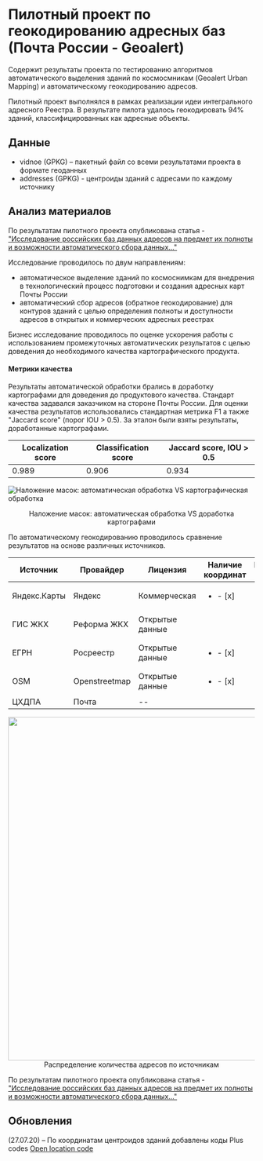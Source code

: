 # Пилотный проект по геокодированию адресных баз (Почта России - Geoalert)

Содержит результаты проекта по тестированию алгоритмов автоматического выделения зданий по космосмникам (Geoalert Urban Mapping) и автоматическому геокодированию адресов.

Пилотный проект выполнялся в рамках реализации идеи интегрального адресного Реестра. В результате пилота удалось геокодировать 94% зданий, классифицированных как адресные объекты.

Данные
------

- vidnoe (GPKG) – пакетный файл со всеми результатами проекта в формате геоданных
- addresses (GPKG) - центроиды зданий с адресами по каждому источнику


Анализ материалов
-----------------

По результатам пилотного проекта опубликована статья -
["Исследование российских баз данных адресов на предмет их полноты и возможности автоматического сбора данных..."](https://medium.com/@geoalert/geocoding-post-94f05f40c4da)


Исследование проводилось по двум направлениям: 
- автоматическое выделение зданий по космоснимкам для внедрения в технологический процесс подготовки и создания адресных карт Почты России
- автоматический сбор адресов (обратное геокодирование) для контуров зданий с целью определения полноты и доступности адресов в открытых и коммерческих адресных реестрах

Бизнес исследование проводилось по оценке ускорения работы с использованием промежуточных автоматических результатов с целью доведения до необходимого качества картографического продукта.

#### Метрики качества

Результаты автоматической обработки брались в доработку картографами для доведения до продуктового качества. Стандарт качества задавался заказчиком на стороне Почты России.
Для оценки качества результатов использовались стандартная метрика F1 а также "Jaccard score" (порог IOU > 0.5). За эталон были взяты результаты, доработанные картографами.


| Localization score | Classification score| Jaccard score, IOU > 0.5 |
| --- | --- | --- |
| 0.989| 0.906 | 0.934 |


![Наложение масок: автоматическая обработка VS картографическая обработка](https://i.ibb.co/9qXn5FC/vidnoe-masks.png)
<div style="text-align: center">Наложение масок: автоматическая обработка VS доработка картографами</div>


По автоматическому геокодированию проводилось сравнение результатов на основе различных источников.

| Источник | Провайдер|  Лицензия | Наличие координат | Наличие API|
| --- | --- | --- | --- | --- |
| Яндекс.Карты | Яндекс | Коммерческая | <ul><li>- [x]</li></ul> | <ul><li>- [x]</li></ul>  |
| ГИС ЖКХ | Реформа ЖКХ | Открытые данные | | <ul><li>- [x]</li></ul>  |
| ЕГРН | Росреестр | Открытые данные | <ul><li>- [x]</li></ul>  | |
| OSM | Openstreetmap | Открытые данные | <ul><li>- [x]</li></ul>  | <ul><li>- [x]</li></ul>  |
| ЦХДПА | Почта | -- | | |

<img src="https://miro.medium.com/max/1400/1*55DtRvrkZ9LaIQ72Fbr8Ag.png" width="700"> 
<div style="text-align: center">Распределение количества адресов по источникам</div>


По результатам пилотного проекта опубликована статья -
["Исследование российских баз данных адресов на предмет их полноты и возможности автоматического сбора данных..."](https://medium.com/@geoalert/geocoding-post-94f05f40c4da)

Обновления
----------

(27.07.20) – По координатам центроидов зданий добавлены коды Plus codes [Open location code](https://en.wikipedia.org/wiki/Open_Location_Code)